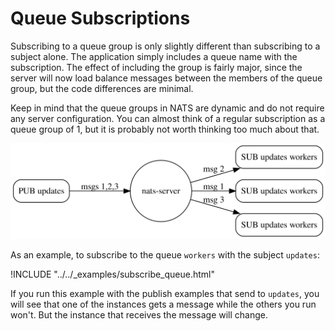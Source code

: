 # Queue Subscriptions

Subscribing to a queue group is only slightly different than subscribing to a subject alone. The application simply includes a queue name with the subscription. The effect of including the group is fairly major, since the server will now load balance messages between the members of the queue group, but the code differences are minimal.

Keep in mind that the queue groups in NATS are dynamic and do not require any server configuration. You can almost think of a regular subscription as a queue group of 1, but it is probably not worth thinking too much about that.

![](/assets/images/queues.svg)

As an example, to subscribe to the queue `workers` with the subject `updates`:

!INCLUDE "../../_examples/subscribe_queue.html"

If you run this example with the publish examples that send to `updates`, you will see that one of the instances gets a message while the others you run won't. But the instance that receives the message will change.
